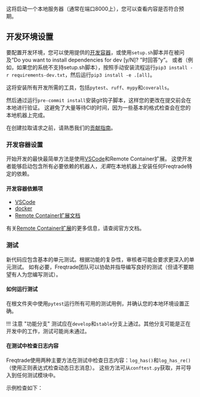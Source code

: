 这将启动一个本地服务器（通常在端口8000上），您可以查看内容是否符合预期。

## 开发环境设置

要配置开发环境，您可以使用提供的[开发容器](#devcontainer-setup)，或使用`setup.sh`脚本并在被问及“Do you want to install dependencies for dev [y/N]? ”时回答“y”。
或者（例如，如果您的系统不支持setup.sh脚本），按照手动安装流程运行`pip3 install -r requirements-dev.txt`，然后运行`pip3 install -e .[all]`。

这将安装所有开发所需的工具，包括`pytest`、`ruff`、`mypy`和`coveralls`。

然后通过运行`pre-commit install`安装git钩子脚本，这样您的更改在提交前会在本地进行验证。
这避免了大量等待CI的时间，因为一些基本的格式检查会在您的本地机器上完成。

在创建拉取请求之前，请熟悉我们的[贡献指南](https://github.com/freqtrade/freqtrade/blob/develop/CONTRIBUTING.md)。

### 开发容器设置

开始开发的最快最简单方法是使用[VSCode](https://code.visualstudio.com/)和Remote Container扩展。
这使开发者能够启动包含所有必要依赖的机器人，*无需*在本地机器上安装任何Freqtrade特定的依赖。

#### 开发容器依赖项

* [VSCode](https://code.visualstudio.com/)
* [docker](https://docs.docker.com/install/)
* [Remote Container扩展文档](https://code.visualstudio.com/docs/remote)

有关[Remote Container扩展](https://code.visualstudio.com/docs/remote)的更多信息，请查阅官方文档。

### 测试

新代码应包含基本的单元测试。根据功能的复杂性，审核者可能会要求更深入的单元测试。
如有必要，Freqtrade团队可以协助并指导编写良好的测试（但请不要期望有人为您编写测试）。

#### 如何运行测试

在根文件夹中使用`pytest`运行所有可用的测试用例，并确认您的本地环境设置正确。

!!! 注意 "功能分支"
    测试应在`develop`和`stable`分支上通过。其他分支可能是正在开发中的工作，测试可能尚未通过。

#### 在测试中检查日志内容

Freqtrade使用两种主要方法在测试中检查日志内容：`log_has()`和`log_has_re()`（使用正则表达式检查动态日志消息）。
这些方法可从`conftest.py`获取，并可导入到任何测试模块中。

示例检查如下：